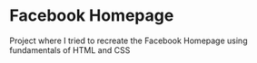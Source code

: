 # Facebook Homepage
 Project where I tried to recreate the Facebook Homepage using fundamentals of HTML and CSS
